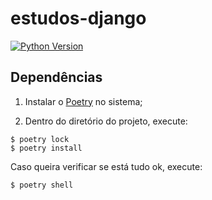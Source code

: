 # estudos-django
[![Python Version](https://img.shields.io/badge/python-3.7.3-green.svg)](https://img.shields.io/badge/python-3.7.3-green.svg)

## Dependências

1. Instalar o [Poetry](https://poetry.eustace.io/docs/#installation) no sistema;

2. Dentro do diretório do projeto, execute:

```
$ poetry lock
$ poetry install
```

Caso queira verificar se está tudo ok, execute:

`$ poetry shell`
